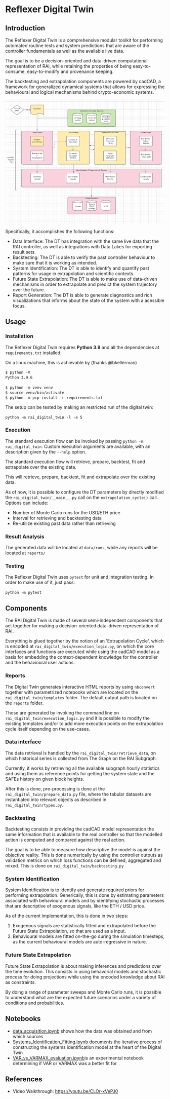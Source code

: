 # Reflexer Digital Twin

## Introduction

The Reflexer Digital Twin is a comprehensive modular toolkit for performing automated routine tests and system predictions that are aware of the controller fundamentals as well as the available live data.

The goal is to be a decision-oriented and data-driven computational
representation of RAI, while retaining the properties of being easy-to-consume,
easy-to-modify and provenance keeping.

The backtesting and extrapolation components are powered by cadCAD, a framework for generalized dynamical systems that allows for expressing the behavioural and logical mechanisms behind crypto-economic systems.

![RAI Digital Twin Components Diagram](assets/dt-components.png)

Specifically, it accomplishes the following functions:

- Data Interface: The DT has integration with the same live data that the RAI controller, as well as integrations with Data Lakes for exporting result sets.
- Backtesting: The DT is able to verify the past controller behaviour to make sure that it is working as intended.
- System Identification: The DT is able to identify and quantify past patterns for usage in extrapolation and scientific contexts.
- Future State Extrapolation: The DT is able to make use of data-driven mechanisms in order to extrapolate and predict the system trajectory over the future.
- Report Generation: The DT is able to generate diagnostics and rich visualizations that informs about the state of the system with a acessible focus.

## Usage 

### Installation

The Reflexer Digital Twin requires **Python 3.9** and all the dependencies at `requirements.txt` installed. 

On a linux machine, this is achievable by (thanks @bkellerman)

```
$ python -V
Python 3.9.6

$ python -m venv venv
$ source venv/bin/activate
$ python -m pip install -r requirements.txt 
```

The setup can be tested by making an restricted run of the digital twin:

`python -m rai_digital_twin -l -e 5`

### Execution

The standard execution flow can be invoked by passing `python -m rai_digital_twin`. Custom execution arguments are available, with an description given by the `--help` option.

The standard execution flow will retrieve, prepare, backtest, fit and extrapolate over the existing data.

This will retrieve, prepare, backtest, fit and extrapolate over the existing 
data.

As of now, it is possible to configure the DT parameters by directly modified 
the `rai_digital_twin/__main__.py` call on the `extrapolation_cycle()` call. 
Options can include:

- Number of Monte Carlo runs for the USD/ETH price
- Interval for retrieving and backtesting data
- Re-utilize existing past data rather than retrieving

### Result Analysis

The generated data will be located at `data/runs`, while any reports will be 
located at `reports/`

### Testing

The Reflexer Digital Twin uses `pytest` for unit and integration testing. 
In order to make use of it, just pass:

``python -m pytest``
## Components

The RAI Digital Twin is made of several semi-independent components that act 
together for making a decision-oriented data-driven representation of RAI.

Everything is glued together by the notion of an 'Extrapolation Cycle',
which is encoded at `rai_digital_twin/execution_logic.py`, on which the
core interfaces and functions are executed while using the cadCAD model as a 
basis for embedding the context-dependent knowledge for the controller and
the behavioural user actions.

### Reports

The Digital Twin generates interactive HTML reports by using `nbconvert`
together with parametrized notebooks which are located on the
 `rai_digital_twin/templates` folder. The default output path is located
 on the `reports` folder.

Those are generated by invoking the command line on 
`rai_digital_twin/execution_logic.py` and it is possible to modify the existing
templates and/or to add more execution points on the extrapolation cycle itself 
depending on the use-cases.

### Data interface

The data retrieval is handled by the `rai_digital_twin/retrieve_data`, on which
historical series is collected from The Graph on the RAI Subgraph. 

Currently, it works by retrieving all the available subgraph hourly statistics
and using them as reference points for getting the system state and the
SAFEs history on given block heights.

After this is done, pre-processing is done at the 
`rai_digital_twin/prepare_data.py` file, where the tabular datasets are
instantiated into relevant objects as described in `rai_digital_twin/types.py`.

### Backtesting

Backtesting consists in providing the cadCAD model representation the same
information that is available to the real controller so that the modelled
action is computed and compared against the real action.

The goal is to be able to measure how descriptive the model is against the
objective reality. This is done numerically by using the controller outputs
as validation metrics on which loss functions can be defined, aggregated
and mixed. This is done on `rai_digital_twin/backtesting.py`
### System Identification

System Identification is to identify and generate required priors for performing
extrapolation. Generically, this is done by estimating parameters associated
with behavioural models and by identifying stochastic processes that are 
descriptive of exogenous signals, like the ETH / USD price.

As of the current implementation, this is done in two steps:

1. Exogenous signals are statistically fitted and extrapolated before the 
Future State Extrapolation, so that are used as a input.
2. Behavioural models are fitted on-the-go during the simulation timesteps, as
the current behavioural models are auto-regressive in nature.
### Future State Extrapolation

Future State Extrapolation is about making inferences and predictions over 
the time evolution. This consists in using behavorial models and stochastic
process for doing projections while using the encoded knowledge about RAI as
constraints.

By doing a range of parameter sweeps and Monte Carlo runs, it is possible to
understand what are the expected future scenarios under a variety of conditions
and probabilities.


## Notebooks
* [data_acquisition.ipynb](notebooks/data_acquisition.ipynb) shows how the data was obtained and from which sources
* [Systems_Identification_Fitting.ipynb](notebooks/Systems_Identification_Fitting.ipynb) documents the iterative process of constructing the systems identification model at the heart of the Digital Twin
* [VAR_vs_VARMAX_evaluation.ipynb](notebooks/VAR_vs_VARMAX_evaluation.ipynb)is an experimental notebook determining if VAR or VARMAX was a better fit for 

## References

- Video Walkthrough: https://youtu.be/CLOr-xVePJ0
